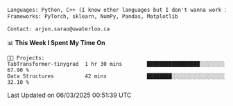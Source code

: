 ```txt
Languages: Python, C++ (I know other languages but I don't wanna work in em)
Frameworks: PyTorch, sklearn, NumPy, Pandas, Matplotlib

Contact: arjun.sarao@uwaterloo.ca
```

<!--START_SECTION:waka-->
📊 **This Week I Spent My Time On** 

```text
🐱‍💻 Projects: 
TabTransformer-tinygrad  1 hr 30 mins        █████████████████░░░░░░░░   67.90 % 
Data Structures          42 mins             ████████░░░░░░░░░░░░░░░░░   32.10 % 
```


 Last Updated on 06/03/2025 00:51:39 UTC
<!--END_SECTION:waka-->
